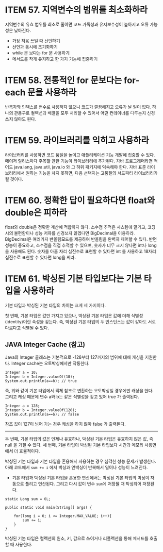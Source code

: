# ITEM 57. 지역변수의 범위를 최소화하라
지역변수의 유효 범위를 최소로 줄이면 코드 가독성과 유지보수성이 높아지고 오류 가능성은 낮아진다. 
- 가장 처음 쓰일 때 선언하기
- 선언과 동시에 초기화하기
- while 문 보다는 for 문 사용하기
- 메서드를 작게 유지하고 한 가지 기능에 집중하기

# ITEM 58. 전통적인 for 문보다는 for-each 문을 사용하라
반복자와 인덱스를 변수로 사용하지 않으니 코드가 깔끔해지고 오류가 날 일이 없다. 하나의 관용구로 컬렉션과 배열을 모두 처리할 수 있어서 어떤 컨테이너를 다루는지 신경 쓰지 않아도 된다.

# ITEM 59. 라이브러리를 익히고 사용하라
라이브러리를 사용하면 코드 품질을 높이고 애플리케이션 기능 개발에 집중할 수 있다. 메이저 릴리스마다 주목할 만한 기능이 라이브러리에 추가된다. 자바 프로그래머라면 적어도 java.lang, java.util, java.io 와 그 하위 패키지에 익숙해야 한다. 자바 표준 라이브러리에서 원하는 기능을 차지 못하면, 다음 선택지는 고품질의 서드파티 라이브러리가 될 것이다.

# ITEM 60. 정확한 답이 필요하다면 float와 double은 피하라
float와 double은 정확한 계산에 적합하지 않다. 소수점 추적은 시스템에 맡기고, 코딩 시의 불편함이나 성능 저하를 신경쓰지 않겠다면 BigDecimal을 이용하라. BigDecimal은 여러가지 반올림모드를 제공하여 반올림을 완벽히 제어할 수 있다. 반면 성능이 중요하고, 소수점을 직접 추적할 수 있으며, 숫자가 너무 크지 않다면 int나 long을 사용해도 된다. 숫자를 아홉 자리 십진수로 표현할 수 있다면 int 를 사용하고 18자리 십진수로 표현할 수 있다면 long을 써라.

# ITEM 61. 박싱된 기본 타입보다는 기본 타입을 사용하라
기본 타입과 박싱된 기본 타입의 차이는 크게 세 가지이다.

첫 번째, 기본 타입은 값만 가지고 있으나, 박싱된 기본 타입은 값에 더해 식별성(identity)이란 속성을 갖는다. 즉, 박싱된 기본 타입의 두 인스턴스는 값이 같아도 서로 다르다고 식별될 수 있다.

## JAVA Integer Cache (참고)
Java의 Integer 클래스는 기본적으로 -128부터 127까지의 범위에 대해 캐싱을 지원한다. Integer cache는 오토박싱에서만 작동한다. 
```
Integer a = 10;
Integer b = Integer.valueOf(10);
System.out.println(a==b); // true
```

즉, 위와 같이 기본 타입에서 객체 참조로 변환하는 오토박싱일 경우에만 캐싱을 한다. 그리고 캐싱 때문에 변수 a와 b는 같은 식별성을 갖고 있어 true 가 출력된다.

```
Integer a = 128;
Integer b = Integer.valueOf(128);
System.out.println(a==b); // false
```
참조 값이 127이 넘어 가는 경우 캐싱을 하지 않아 false 가 출력된다.

***

두 번째, 기본 타입의 값은 언제나 유효하나, 박싱된 기본 타입은 유효하지 않은 값, 즉 null 을 가질 수 있다.
세 번째, 기본 타입이 박싱된 기본 타입보다 시간과 메모리 사용면에서 더 효율적이다. 

박싱된 기본 타입과 기본 타입을 혼용해서 사용하는 경우 심각한 성능 문제가 발생한다. 아래 코드에서 `sum += i` 에서 박싱과 언박싱이 반복해서 일어나 성능이 느려진다. 
- 기본 타입과 박싱된 기본 타입을 혼용한 연산에서는 박싱된 기본 타입의 박싱이 자동으로 풀리고 연산된다. 그리고 다시 값이 변수 `sum`에 저장될 때 박싱되어 저장된다.

```
static Long sum = 0L;
    
public static void main(String[] args) {
        
    for(long i = 0; i <= Integer.MAX_VALUE; i++){
        sum += i;
    }
}
```

박싱된 기본 타입은 컬렉션의 원소, 키, 값으로 쓰이거나 리플렉션을 통해 메서드를 호출할 때 사용한다.